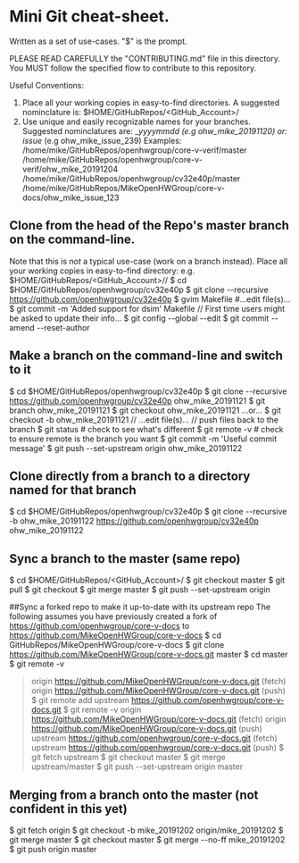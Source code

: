 # Mini Git cheat-sheet.
Written as a set of use-cases.  "$" is the prompt.

PLEASE READ CAREFULLY the "CONTRIBUTING.md" file in this directory.
You MUST follow the specified flow to contribute to this repository.

Useful Conventions:
1. Place all your working copies in easy-to-find directories.  A suggested
nominclature is:
            $HOME/GitHubRepos/<GitHub_Account>/<Repository/><Branch>
2. Use unique and easily recognizable names for your branches.  Suggested
nominclatures are: <org>_<userid>_yyyymmdd    (e.g ohw_mike_20191120)
or:                <org>_<userid>_issue_<num> (e.g ohw_mike_issue_239)
Examples:
   /home/mike/GitHubRepos/openhwgroup/core-v-verif/master
   /home/mike/GitHubRepos/openhwgroup/core-v-verif/ohw_mike_20191204
   /home/mike/GitHubRepos/openhwgroup/cv32e40p/master
   /home/mike/GitHubRepos/MikeOpenHWGroup/core-v-docs/ohw_mike_issue_123

## Clone from the head of the Repo's master branch on the command-line.
Note that this is _not_ a typical use-case (work on a branch instead).
Place all your working copies in easy-to-find directory:
e.g. $HOME/GitHubRepos/<GitHub_Account>/<Repository>/<branch>
$ cd $HOME/GitHubRepos/openhwgroup/cv32e40p
$ git clone --recursive https://github.com/openhwgroup/cv32e40p
$ gvim Makefile #...edit file(s)...
$ git commit -m 'Added support for dsim' Makefile 
// First time users might be asked to update their info...
$ git config --global --edit
$ git commit --amend --reset-author

## Make a branch on the command-line and switch to it
$ cd $HOME/GitHubRepos/openhwgroup/cv32e40p
$ git clone --recursive https://github.com/openhwgroup/cv32e40p ohw_mike_20191121
$ git branch ohw_mike_20191121
$ git checkout ohw_mike_20191121
     ...or...
$ git checkout -b ohw_mike_20191121
// ...edit file(s)...
// push files back to the branch
$ git status        # check to see what's different
$ git remote -v     # check to ensure remote is the branch you want
$ git commit -m 'Useful commit message'
$ git push --set-upstream origin ohw_mike_20191122

## Clone directly from a branch to a directory named for that branch
$ cd $HOME/GitHubRepos/openhwgroup/cv32e40p
$ git clone --recursive -b ohw_mike_20191122 https://github.com/openhwgroup/cv32e40p ohw_mike_20191122

## Sync a branch to the master (same repo)
$ cd $HOME/GitHubRepos/<GitHub_Account>/<Repository/><Branch>
$ git checkout master
$ git pull
$ git checkout <Branch>
$ git merge master
$ git push --set-upstream origin <Branch>

##Sync a forked repo to make it up-to-date with its upstream repo
The following assumes you have previously created a fork of
    https://github.com/openhwgroup/core-v-docs
to
    https://github.com/MikeOpenHWGroup/core-v-docs
$ cd GitHubRepos/MikeOpenHWGroup/core-v-docs
$ git clone https://github.com/MikeOpenHWGroup/core-v-docs.git master
$ cd master
$ git remote -v
  > origin	https://github.com/MikeOpenHWGroup/core-v-docs.git (fetch)
  > origin	https://github.com/MikeOpenHWGroup/core-v-docs.git (push)
$ git remote add upstream https://github.com/openhwgroup/core-v-docs.git
$ git remote -v
  > origin	https://github.com/MikeOpenHWGroup/core-v-docs.git (fetch)
  > origin	https://github.com/MikeOpenHWGroup/core-v-docs.git (push)
  > upstream	https://github.com/openhwgroup/core-v-docs.git (fetch)
  > upstream	https://github.com/openhwgroup/core-v-docs.git (push)
$ git fetch upstream
$ git checkout master
$ git merge upstream/master
$ git push --set-upstream origin master

## Merging from a branch onto the master (not confident in this yet)
$ git fetch origin
$ git checkout -b mike_20191202 origin/mike_20191202
$ git merge master
$ git checkout master
$ git merge --no-ff mike_20191202 
$ git push origin master

